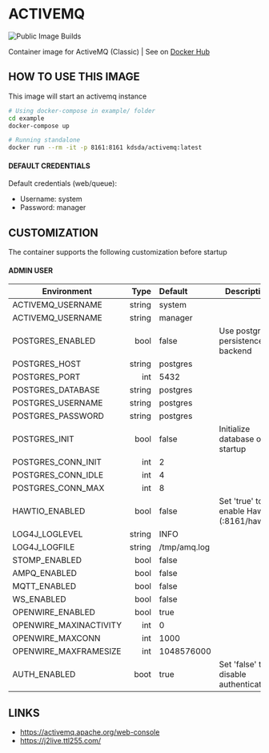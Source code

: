 # ACTIVEMQ
![Public Image Builds](https://github.com/Kreditorforeningens-Driftssentral-DA/container-image-activemq/workflows/Packer%20Public/badge.svg?branch=main)

Container image for ActiveMQ (Classic) | See on [Docker Hub](https://hub.docker.com/r/kdsda/activemq)

## HOW TO USE THIS IMAGE
This image will start an activemq instance

```bash
# Using docker-compose in example/ folder
cd example
docker-compose up

# Running standalone
docker run --rm -it -p 8161:8161 kdsda/activemq:latest
```

#### DEFAULT CREDENTIALS
Default credentials (web/queue):
  * Username: system
  * Password: manager

## CUSTOMIZATION
The container supports the following customization before startup

#### ADMIN USER
| Environment            | Type   | Default           | Description              |
|------------------------|-------:|:------------------|--------------------------|
| ACTIVEMQ_USERNAME      | string | system            ||
| ACTIVEMQ_USERNAME      | string | manager           ||
| POSTGRES_ENABLED       | bool   | false             | Use postgres persistence backend |
| POSTGRES_HOST          | string | postgres          ||
| POSTGRES_PORT          | int    | 5432              ||
| POSTGRES_DATABASE      | string | postgres          ||
| POSTGRES_USERNAME      | string | postgres          ||
| POSTGRES_PASSWORD      | string | postgres          ||
| POSTGRES_INIT          | bool   | false             | Initialize database on startup | 
| POSTGRES_CONN_INIT     | int    | 2                 ||
| POSTGRES_CONN_IDLE     | int    | 4                 ||
| POSTGRES_CONN_MAX      | int    | 8                 ||
| HAWTIO_ENABLED         | bool   | false             | Set 'true' to enable HawtIO (:8161/hawtio) |
| LOG4J_LOGLEVEL         | string | INFO              ||
| LOG4J_LOGFILE          | string | /tmp/amq.log      ||
| STOMP_ENABLED          | bool   | false             ||
| AMPQ_ENABLED           | bool   | false             ||
| MQTT_ENABLED           | bool   | false             ||
| WS_ENABLED             | bool   | false             || 
| OPENWIRE_ENABLED       | bool   | true              ||
| OPENWIRE_MAXINACTIVITY | int    | 0                 ||
| OPENWIRE_MAXCONN       | int    | 1000              ||
| OPENWIRE_MAXFRAMESIZE  | int    | 1048576000        ||
| AUTH_ENABLED           | boot   | true              | Set 'false' to disable authentication |

## LINKS
  * https://activemq.apache.org/web-console
  * https://j2live.ttl255.com/